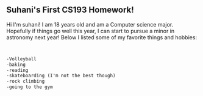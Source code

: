 ## Suhani's First CS193 Homework!

Hi I'm suhani! I am 18 years old and am a Computer science major. Hopefully if things go well this year, I can start to pursue a minor in 
astronomy next year!
Below I listed some of my favorite things and hobbies:





```markdown


-Volleyball
-baking
-reading
-skateboarding (I'm not the best though)
-rock climbing
-going to the gym
